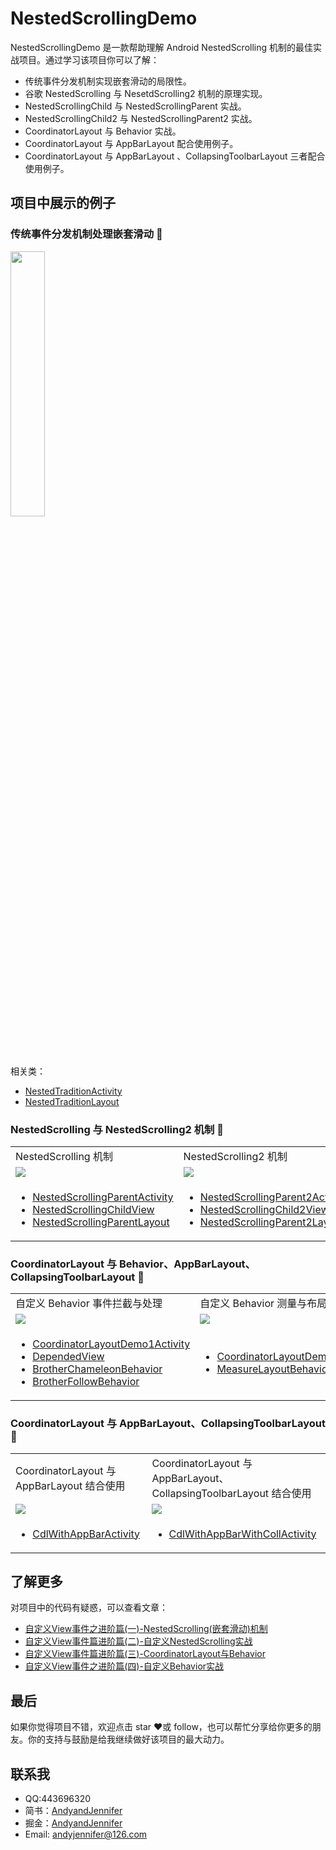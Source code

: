 # NestedScrollingDemo

NestedScrollingDemo 是一款帮助理解 Android NestedScrolling 机制的最佳实战项目。通过学习该项目你可以了解：

- 传统事件分发机制实现嵌套滑动的局限性。
- 谷歌 NestedScrolling 与 NesetdScrolling2 机制的原理实现。
- NestedScrollingChild 与 NestedScrollingParent 实战。
- NestedScrollingChild2 与 NestedScrollingParent2 实战。
- CoordinatorLayout 与 Behavior 实战。
- CoordinatorLayout 与 AppBarLayout 配合使用例子。
- CoordinatorLayout 与 AppBarLayout 、CollapsingToolbarLayout 三者配合使用例子。

## 项目中展示的例子

### 传统事件分发机制处理嵌套滑动 🐣

<img src = "https://upload-images.jianshu.io/upload_images/2824145-bbfad8e448c64369.gif?imageMogr2/auto-orient/strip|imageView2/2/w/768" width =33% />
  
相关类：

- [NestedTraditionActivity](https://github.com/AndyJennifer/NestedScrollingDemo/blob/master/app/src/main/java/com/jennifer/andy/nestedscrollingdemo/ui/nested/NestedTraditionActivity.java)
- [NestedTraditionLayout](https://github.com/AndyJennifer/NestedScrollingDemo/blob/master/app/src/main/java/com/jennifer/andy/nestedscrollingdemo/view/NestedTraditionLayout.java)

### NestedScrolling 与 NestedScrolling2 机制 🐘

<table>

 <tr>
    <td> NestedScrolling 机制</td>
    <td> NestedScrolling2 机制</td>
    <td> NestedScrolling2 机制实战例子</td>
</tr>

<tr>
    <td>
        <img src = "https://upload-images.jianshu.io/upload_images/2824145-bd2f335f1bc836f6.gif?imageMogr2/auto-orient/strip|imageView2/2/w/768"/>
    </td>
    <td>
        <img src = "https://upload-images.jianshu.io/upload_images/2824145-c349758a58c31a70.gif?imageMogr2/auto-orient/strip|imageView2/2/w/768"/>
    </td>
    <td>
        <img src ="https://upload-images.jianshu.io/upload_images/2824145-43906a69074a562b.gif?imageMogr2/auto-orient/strip|imageView2/2/w/768"/>
    </td>
</tr>

<tr>
    <td>
        <ul>
            <li>
             <a href ="https://github.com/AndyJennifer/NestedScrollingDemo/blob/master/app/src/main/java/com/jennifer/andy/nestedscrollingdemo/ui/nested/NestedScrollingParentActivity.java">NestedScrollingParentActivity</a>
            </li>
            <li>
             <a href ="https://github.com/AndyJennifer/NestedScrollingDemo/blob/master/app/src/main/java/com/jennifer/andy/nestedscrollingdemo/ui/nested/normal_form/NestedScrollingChildView.java">NestedScrollingChildView</a>
            </li>
             <li>
             <a href ="https://github.com/AndyJennifer/NestedScrollingDemo/blob/master/app/src/main/java/com/jennifer/andy/nestedscrollingdemo/view/NestedScrollingParentLayout.java">NestedScrollingParentLayout</a>
            </li>
        </ul>
    </td>
    <td>
         <ul>
            <li>
             <a href ="https://github.com/AndyJennifer/NestedScrollingDemo/blob/master/app/src/main/java/com/jennifer/andy/nestedscrollingdemo/ui/nested/NestedScrollingParent2Activity.java">NestedScrollingParent2Activity</a>
            </li>
            <li>
             <a href ="https://github.com/AndyJennifer/NestedScrollingDemo/blob/master/app/src/main/java/com/jennifer/andy/nestedscrollingdemo/ui/nested/normal_form/NestedScrollingChild2View.java">NestedScrollingChild2View</a>
            </li>
             <li>
             <a href ="https://github.com/AndyJennifer/NestedScrollingDemo/blob/master/app/src/main/java/com/jennifer/andy/nestedscrollingdemo/view/NestedScrollingParent2Layout.java">NestedScrollingParent2Layout</a>
            </li>
        </ul>
    </td>
     <td>
        <ul>
            <li>
             <a href ="https://github.com/AndyJennifer/NestedScrollingDemo/blob/master/app/src/main/java/com/jennifer/andy/nestedscrollingdemo/ui/nested/NestedScrolling2DemoActivity.java">NestedScrolling2DemoActivity</a>
            </li>
             <li>
             <a href ="https://github.com/AndyJennifer/NestedScrollingDemo/blob/master/app/src/main/java/com/jennifer/andy/nestedscrollingdemo/view/StickyNavLayout.java">StickyNavLayout</a>
            </li>
        </ul>
    </td>
</tr>
</table>

### CoordinatorLayout 与 Behavior、AppBarLayout、CollapsingToolbarLayout 🐠

<table>
    <tr>
        <td>自定义 Behavior 事件拦截与处理</td>
        <td>自定义 Behavior 测量与布局</td>
        <td>Behavior 嵌套滑动交互效果</td>
    </tr>
    <tr>
        <td> 
            <img src = "https://upload-images.jianshu.io/upload_images/2824145-20393bdaea298a65.gif?imageMogr2/auto-orient/strip|imageView2/2/w/768"/>
        </td>
        <td> 
            <img src = "https://upload-images.jianshu.io/upload_images/2824145-9a7e4b5c1ff161ce.gif?imageMogr2/auto-orient/strip"/>
        </td>
        <td> 
            <img src = "https://upload-images.jianshu.io/upload_images/2824145-dd0938819defe740.gif?imageMogr2/auto-orient/strip"/>
        </td>
    </tr>
    <tr>
        <td>
            <ul>
                 <li> 
                    <a href ="https://github.com/AndyJennifer/NestedScrollingDemo/blob/master/app/src/main/java/com/jennifer/andy/nestedscrollingdemo/ui/cdl/CoordinatorLayoutDemo1Activity.java">CoordinatorLayoutDemo1Activity</a>
                </li>
                <li> 
                    <a href ="https://github.com/AndyJennifer/NestedScrollingDemo/blob/master/app/src/main/java/com/jennifer/andy/nestedscrollingdemo/view/DependedView.java">DependedView</a>
                </li>
                <li> 
                    <a href ="https://github.com/AndyJennifer/NestedScrollingDemo/blob/master/app/src/main/java/com/jennifer/andy/nestedscrollingdemo/ui/cdl/behavior/BrotherChameleonBehavior.java">BrotherChameleonBehavior</a>
                </li>
                <li> 
                    <a href ="https://github.com/AndyJennifer/NestedScrollingDemo/blob/master/app/src/main/java/com/jennifer/andy/nestedscrollingdemo/ui/cdl/behavior/BrotherFollowBehavior.java">BrotherFollowBehavior</a>
                </li>
            <ul>
        </td>
        <td>
            <ul>
                 <li> 
                    <a href ="https://github.com/AndyJennifer/NestedScrollingDemo/blob/master/app/src/main/java/com/jennifer/andy/nestedscrollingdemo/ui/cdl/CoordinatorLayoutDemo3Activity.java">CoordinatorLayoutDemo3Activity</a>
                </li>
                <li> 
                    <a href ="https://github.com/AndyJennifer/NestedScrollingDemo/blob/master/app/src/main/java/com/jennifer/andy/nestedscrollingdemo/ui/cdl/behavior/MeasureLayoutBehavior.java">MeasureLayoutBehavior</a>
                </li>
            </ul>
        </td>
        <td>
           <ul>
                <li> 
                    <a href ="https://github.com/AndyJennifer/NestedScrollingDemo/blob/master/app/src/main/java/com/jennifer/andy/nestedscrollingdemo/ui/cdl/CoordinatorLayoutDemo4Activity.java">CoordinatorLayoutDemo4Activity</a>
                </li>
                <li> 
                    <a href ="https://github.com/AndyJennifer/NestedScrollingDemo/blob/master/app/src/main/java/com/jennifer/andy/nestedscrollingdemo/ui/cdl/behavior/NestedHeaderBehavior.java">NestedHeaderBehavior</a>
                </li>
                <li> 
                    <a href ="https://github.com/AndyJennifer/NestedScrollingDemo/blob/master/app/src/main/java/com/jennifer/andy/nestedscrollingdemo/ui/cdl/behavior/ScrollingViewBehavior.java">ScrollingViewBehavior</a>
                </li>
            </ul>
        </td>
    </tr>
</table>

### CoordinatorLayout 与 AppBarLayout、CollapsingToolbarLayout 🎉

<table>
    <tr>
        <td>CoordinatorLayout 与 AppBarLayout 结合使用</td>
        <td>CoordinatorLayout 与 AppBarLayout、CollapsingToolbarLayout 结合使用</td>
    </tr>
    <tr>
        <td>
        <img src = "https://upload-images.jianshu.io/upload_images/2824145-35945dc8352afe76.gif?imageMogr2/auto-orient/strip"/>
        </td>
        <td>
          <img src="https://upload-images.jianshu.io/upload_images/2824145-6bd61616f3164373.gif?imageMogr2/auto-orient/strip"/>
        </td>
    </tr>
    <tr>
        <td>
            <ul>
                <li>
                 <a href="https://github.com/AndyJennifer/NestedScrollingDemo/blob/master/app/src/main/java/com/jennifer/andy/nestedscrollingdemo/ui/abl/CdlWithAppBarActivity.java">CdlWithAppBarActivity</a>
                </li>
            </ul>
        </td>
        <td>
            <ul>
                <li>
                 <a href="https://github.com/AndyJennifer/NestedScrollingDemo/blob/master/app/src/main/java/com/jennifer/andy/nestedscrollingdemo/ui/abl/CdlWithAppBarWithCollActivity.java">CdlWithAppBarWithCollActivity</a>
                </li>
            </ul>
        </td>
    </tr>
</table>

## 了解更多

对项目中的代码有疑惑，可以查看文章：

- [自定义View事件之进阶篇(一)-NestedScrolling(嵌套滑动)机制](https://juejin.im/post/5d3e639e51882508dc163606)
- [自定义View事件篇进阶篇(二)-自定义NestedScrolling实战](https://juejin.im/post/5d3e860be51d454f6f16ecf0)
- [自定义View事件篇进阶篇(三)-CoordinatorLayout与Behavior](https://juejin.im/post/5d430c5a6fb9a06aeb109d56)
- [自定义View事件之进阶篇(四)-自定义Behavior实战](https://juejin.im/post/5d43be5af265da03c81501a1)

## 最后

如果你觉得项目不错，欢迎点击 star ❤️或 follow，也可以帮忙分享给你更多的朋友。你的支持与鼓励是给我继续做好该项目的最大动力。

## 联系我

- QQ:443696320
- 简书：[AndyandJennifer](https://www.jianshu.com/users/921c778fb5e1/timeline)
- 掘金：[AndyandJennifer](https://juejin.im/user/5acc1ea06fb9a028bc2e0fc1)
- Email: [andyjennifer@126.com](andyjennifer@126.com)

